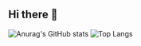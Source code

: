 ## Hi there 👋

<!--
**Berla1/Berla1** is a ✨ _special_ ✨ repository because its `README.md` (this file) appears on your GitHub profile.

Here are some ideas to get you started:

- 🔭 I’m currently working on ...
- 🌱 I’m currently learning ...
- 👯 I’m looking to collaborate on ...
- 🤔 I’m looking for help with ...
- 💬 Ask me about ...
- 📫 How to reach me: ...
- 😄 Pronouns: ...
- ⚡ Fun fact: ...
-->


![Anurag's GitHub stats](https://github-readme-stats.vercel.app/api?username=berla1&show_icons=true&theme=react)
![Top Langs](https://github-readme-stats.vercel.app/api/top-langs/?username=berla1&layout=compact&show_icons=true&theme=react)

